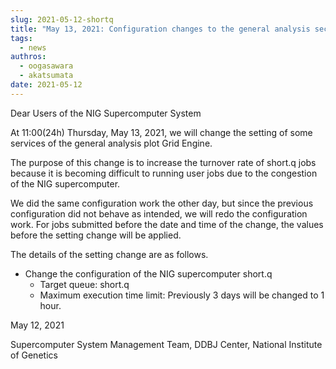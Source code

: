 ```yaml
---
slug: 2021-05-12-shortq
title: "May 13, 2021: Configuration changes to the general analysis section short queue"
tags:
  - news
authros:
  - oogasawara
  - akatsumata
date: 2021-05-12
---
```


Dear Users of the NIG Supercomputer System


At 11:00(24h) Thursday, May 13, 2021, we will change the setting of some services of the general analysis plot Grid Engine.

The purpose of this change is to increase the turnover rate of short.q jobs because it is becoming difficult to running user jobs due to the congestion of the NIG supercomputer.

We did the same configuration work the other day, but since the previous configuration did not behave as intended, we will redo the configuration work. For jobs submitted before the date and time of the change, the values before the setting change will be applied.

The details of the setting change are as follows.


- Change the configuration of the NIG supercomputer short.q
    - Target queue: short.q
    - Maximum execution time limit: Previously 3 days will be changed to 1 hour.


May 12, 2021

Supercomputer System Management Team, DDBJ Center, National Institute of Genetics
